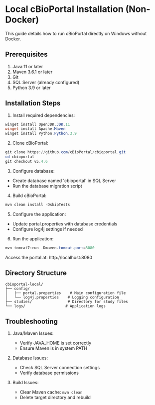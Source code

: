 # Local cBioPortal Installation (Non-Docker)

This guide details how to run cBioPortal directly on Windows without Docker.

## Prerequisites

1. Java 11 or later
2. Maven 3.6.1 or later
3. Git
4. SQL Server (already configured)
5. Python 3.9 or later

## Installation Steps

1. Install required dependencies:
```powershell
winget install OpenJDK.JDK.11
winget install Apache.Maven
winget install Python.Python.3.9
```

2. Clone cBioPortal:
```powershell
git clone https://github.com/cBioPortal/cbioportal.git
cd cbioportal
git checkout v5.4.6
```

3. Configure database:
- Create database named 'cbioportal' in SQL Server
- Run the database migration script

4. Build cBioPortal:
```powershell
mvn clean install -DskipTests
```

5. Configure the application:
- Update portal.properties with database credentials
- Configure log4j settings if needed

6. Run the application:
```powershell
mvn tomcat7:run -Dmaven.tomcat.port=8080
```

Access the portal at: http://localhost:8080

## Directory Structure
```
cbioportal-local/
├── config/
│   ├── portal.properties    # Main configuration file
│   └── log4j.properties    # Logging configuration
├── studies/                # Directory for study files
└── logs/                  # Application logs
```

## Troubleshooting

1. Java/Maven Issues:
   - Verify JAVA_HOME is set correctly
   - Ensure Maven is in system PATH

2. Database Issues:
   - Check SQL Server connection settings
   - Verify database permissions

3. Build Issues:
   - Clear Maven cache: `mvn clean`
   - Delete target directory and rebuild
